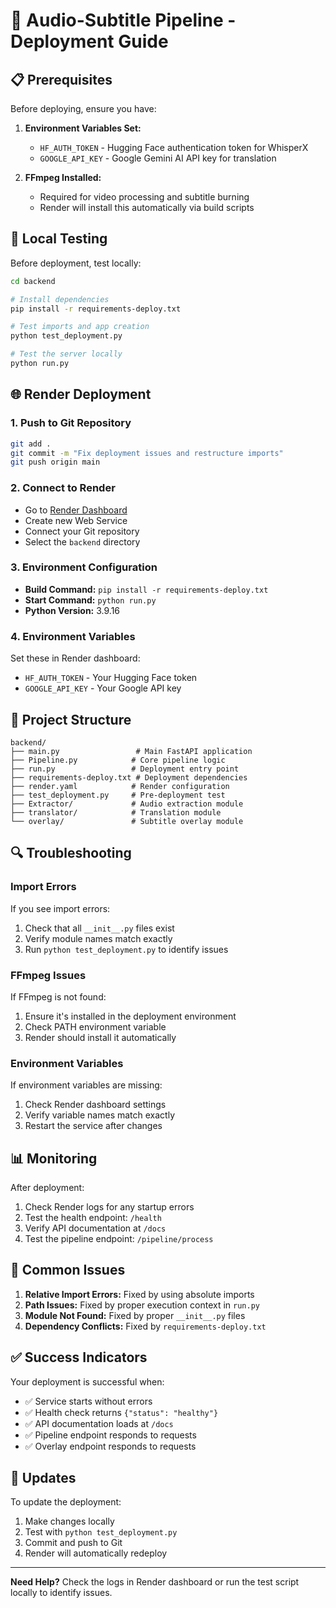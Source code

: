 # 🚀 Audio-Subtitle Pipeline - Deployment Guide

## 📋 Prerequisites

Before deploying, ensure you have:

1. **Environment Variables Set:**
   - `HF_AUTH_TOKEN` - Hugging Face authentication token for WhisperX
   - `GOOGLE_API_KEY` - Google Gemini AI API key for translation

2. **FFmpeg Installed:**
   - Required for video processing and subtitle burning
   - Render will install this automatically via build scripts

## 🔧 Local Testing

Before deployment, test locally:

```bash
cd backend

# Install dependencies
pip install -r requirements-deploy.txt

# Test imports and app creation
python test_deployment.py

# Test the server locally
python run.py
```

## 🌐 Render Deployment

### 1. **Push to Git Repository**
```bash
git add .
git commit -m "Fix deployment issues and restructure imports"
git push origin main
```

### 2. **Connect to Render**
- Go to [Render Dashboard](https://dashboard.render.com)
- Create new Web Service
- Connect your Git repository
- Select the `backend` directory

### 3. **Environment Configuration**
- **Build Command:** `pip install -r requirements-deploy.txt`
- **Start Command:** `python run.py`
- **Python Version:** 3.9.16

### 4. **Environment Variables**
Set these in Render dashboard:
- `HF_AUTH_TOKEN` - Your Hugging Face token
- `GOOGLE_API_KEY` - Your Google API key

## 📁 Project Structure

```
backend/
├── main.py                 # Main FastAPI application
├── Pipeline.py            # Core pipeline logic
├── run.py                 # Deployment entry point
├── requirements-deploy.txt # Deployment dependencies
├── render.yaml            # Render configuration
├── test_deployment.py     # Pre-deployment test
├── Extractor/             # Audio extraction module
├── translator/            # Translation module
└── overlay/               # Subtitle overlay module
```

## 🔍 Troubleshooting

### Import Errors
If you see import errors:
1. Check that all `__init__.py` files exist
2. Verify module names match exactly
3. Run `python test_deployment.py` to identify issues

### FFmpeg Issues
If FFmpeg is not found:
1. Ensure it's installed in the deployment environment
2. Check PATH environment variable
3. Render should install it automatically

### Environment Variables
If environment variables are missing:
1. Check Render dashboard settings
2. Verify variable names match exactly
3. Restart the service after changes

## 📊 Monitoring

After deployment:
1. Check Render logs for any startup errors
2. Test the health endpoint: `/health`
3. Verify API documentation at `/docs`
4. Test the pipeline endpoint: `/pipeline/process`

## 🚨 Common Issues

1. **Relative Import Errors:** Fixed by using absolute imports
2. **Path Issues:** Fixed by proper execution context in `run.py`
3. **Module Not Found:** Fixed by proper `__init__.py` files
4. **Dependency Conflicts:** Fixed by `requirements-deploy.txt`

## ✅ Success Indicators

Your deployment is successful when:
- ✅ Service starts without errors
- ✅ Health check returns `{"status": "healthy"}`
- ✅ API documentation loads at `/docs`
- ✅ Pipeline endpoint responds to requests
- ✅ Overlay endpoint responds to requests

## 🔄 Updates

To update the deployment:
1. Make changes locally
2. Test with `python test_deployment.py`
3. Commit and push to Git
4. Render will automatically redeploy

---

**Need Help?** Check the logs in Render dashboard or run the test script locally to identify issues.
